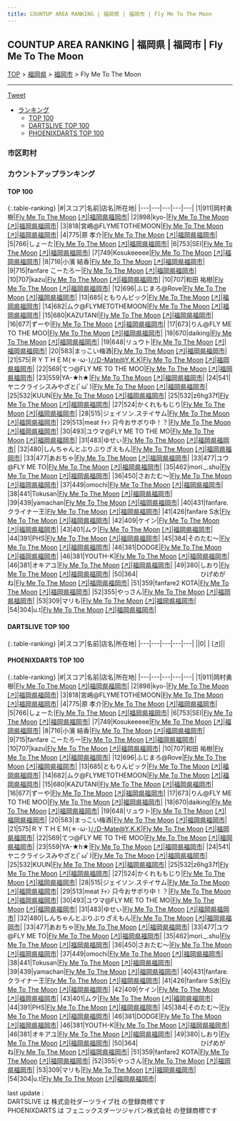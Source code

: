 ```yaml
---
title: COUNTUP AREA RANKING | 福岡県 | 福岡市 | Fly Me To The Moon
---
```

## COUNTUP AREA RANKING | 福岡県 | 福岡市 | Fly Me To The Moon

[TOP](/darts/rank/) > [福岡県](/darts/rank/福岡県/) > [福岡市](/darts/rank/福岡県/福岡市/) > Fly Me To The Moon

___

<a href="https://twitter.com/share?ref_src=twsrc%5Etfw" data-text="COUNTUP AREA RANKING | 福岡県福岡市Fly Me To The Moon" class="twitter-share-button" data-hashtags="DARTSLIVE,PHOENIXDARTS,darts,ダーツ" data-show-count="false">Tweet</a>

* [ランキング](#カウントアップランキング)
    * [TOP 100](#top-100)
    * [DARTSLIVE TOP 100](#dartslive-top-100)
    * [PHOENIXDARTS TOP 100](#phoenixdarts-top-100)

### 市区町村

<ul>

</ul>

### カウントアップランキング

#### TOP 100



{:.table-ranking}
|#|スコア|名前|店名|所在地|
|---|---|---|---|---|
|1|911|<span class="rank-name-pd">岡村勇樹</span>|<a href="/darts/rank/shops/86135.html">Fly Me To The Moon</a> <a href="https://vs.phoenixdarts.com/jp/shop/shopDetailInfo/s_86135?s_seq=86135">[↗]</a>|<a href="/darts/rank/福岡県/福岡市">福岡県福岡市</a>|
|2|898|<span class="rank-name-pd">kyo-</span>|<a href="/darts/rank/shops/86135.html">Fly Me To The Moon</a> <a href="https://vs.phoenixdarts.com/jp/shop/shopDetailInfo/s_86135?s_seq=86135">[↗]</a>|<a href="/darts/rank/福岡県/福岡市">福岡県福岡市</a>|
|3|818|<span class="rank-name-pd">宮嶋@FLYMETOTHEMOON</span>|<a href="/darts/rank/shops/86135.html">Fly Me To The Moon</a> <a href="https://vs.phoenixdarts.com/jp/shop/shopDetailInfo/s_86135?s_seq=86135">[↗]</a>|<a href="/darts/rank/福岡県/福岡市">福岡県福岡市</a>|
|4|775|<span class="rank-name-pd">原 孝介</span>|<a href="/darts/rank/shops/86135.html">Fly Me To The Moon</a> <a href="https://vs.phoenixdarts.com/jp/shop/shopDetailInfo/s_86135?s_seq=86135">[↗]</a>|<a href="/darts/rank/福岡県/福岡市">福岡県福岡市</a>|
|5|766|<span class="rank-name-pd">しょーた</span>|<a href="/darts/rank/shops/86135.html">Fly Me To The Moon</a> <a href="https://vs.phoenixdarts.com/jp/shop/shopDetailInfo/s_86135?s_seq=86135">[↗]</a>|<a href="/darts/rank/福岡県/福岡市">福岡県福岡市</a>|
|6|753|<span class="rank-name-pd">SEI</span>|<a href="/darts/rank/shops/86135.html">Fly Me To The Moon</a> <a href="https://vs.phoenixdarts.com/jp/shop/shopDetailInfo/s_86135?s_seq=86135">[↗]</a>|<a href="/darts/rank/福岡県/福岡市">福岡県福岡市</a>|
|7|749|<span class="rank-name-pd">Kosukeeeee</span>|<a href="/darts/rank/shops/86135.html">Fly Me To The Moon</a> <a href="https://vs.phoenixdarts.com/jp/shop/shopDetailInfo/s_86135?s_seq=86135">[↗]</a>|<a href="/darts/rank/福岡県/福岡市">福岡県福岡市</a>|
|8|716|<span class="rank-name-pd"><span class="pro-icon-pd"></span>小濱 結香</span>|<a href="/darts/rank/shops/86135.html">Fly Me To The Moon</a> <a href="https://vs.phoenixdarts.com/jp/shop/shopDetailInfo/s_86135?s_seq=86135">[↗]</a>|<a href="/darts/rank/福岡県/福岡市">福岡県福岡市</a>|
|9|715|<span class="rank-name-pd">fanfare こーたろー</span>|<a href="/darts/rank/shops/86135.html">Fly Me To The Moon</a> <a href="https://vs.phoenixdarts.com/jp/shop/shopDetailInfo/s_86135?s_seq=86135">[↗]</a>|<a href="/darts/rank/福岡県/福岡市">福岡県福岡市</a>|
|10|707|<span class="rank-name-pd">kazu</span>|<a href="/darts/rank/shops/86135.html">Fly Me To The Moon</a> <a href="https://vs.phoenixdarts.com/jp/shop/shopDetailInfo/s_86135?s_seq=86135">[↗]</a>|<a href="/darts/rank/福岡県/福岡市">福岡県福岡市</a>|
|10|707|<span class="rank-name-pd"><span class="pro-icon-pd"></span>和田 祐樹</span>|<a href="/darts/rank/shops/86135.html">Fly Me To The Moon</a> <a href="https://vs.phoenixdarts.com/jp/shop/shopDetailInfo/s_86135?s_seq=86135">[↗]</a>|<a href="/darts/rank/福岡県/福岡市">福岡県福岡市</a>|
|12|696|<span class="rank-name-pd">ふじまろ@Rove</span>|<a href="/darts/rank/shops/86135.html">Fly Me To The Moon</a> <a href="https://vs.phoenixdarts.com/jp/shop/shopDetailInfo/s_86135?s_seq=86135">[↗]</a>|<a href="/darts/rank/福岡県/福岡市">福岡県福岡市</a>|
|13|685|<span class="rank-name-pd">ともりんピック</span>|<a href="/darts/rank/shops/86135.html">Fly Me To The Moon</a> <a href="https://vs.phoenixdarts.com/jp/shop/shopDetailInfo/s_86135?s_seq=86135">[↗]</a>|<a href="/darts/rank/福岡県/福岡市">福岡県福岡市</a>|
|14|682|<span class="rank-name-pd">ムク@FLYMETOTHEMOON</span>|<a href="/darts/rank/shops/86135.html">Fly Me To The Moon</a> <a href="https://vs.phoenixdarts.com/jp/shop/shopDetailInfo/s_86135?s_seq=86135">[↗]</a>|<a href="/darts/rank/福岡県/福岡市">福岡県福岡市</a>|
|15|680|<span class="rank-name-pd">KAZUTANI</span>|<a href="/darts/rank/shops/86135.html">Fly Me To The Moon</a> <a href="https://vs.phoenixdarts.com/jp/shop/shopDetailInfo/s_86135?s_seq=86135">[↗]</a>|<a href="/darts/rank/福岡県/福岡市">福岡県福岡市</a>|
|16|677|<span class="rank-name-pd">ずーや</span>|<a href="/darts/rank/shops/86135.html">Fly Me To The Moon</a> <a href="https://vs.phoenixdarts.com/jp/shop/shopDetailInfo/s_86135?s_seq=86135">[↗]</a>|<a href="/darts/rank/福岡県/福岡市">福岡県福岡市</a>|
|17|673|<span class="rank-name-pd">りん@FLY ME TO THE MOO</span>|<a href="/darts/rank/shops/86135.html">Fly Me To The Moon</a> <a href="https://vs.phoenixdarts.com/jp/shop/shopDetailInfo/s_86135?s_seq=86135">[↗]</a>|<a href="/darts/rank/福岡県/福岡市">福岡県福岡市</a>|
|18|670|<span class="rank-name-pd">daiking</span>|<a href="/darts/rank/shops/86135.html">Fly Me To The Moon</a> <a href="https://vs.phoenixdarts.com/jp/shop/shopDetailInfo/s_86135?s_seq=86135">[↗]</a>|<a href="/darts/rank/福岡県/福岡市">福岡県福岡市</a>|
|19|648|<span class="rank-name-pd">リュウト</span>|<a href="/darts/rank/shops/86135.html">Fly Me To The Moon</a> <a href="https://vs.phoenixdarts.com/jp/shop/shopDetailInfo/s_86135?s_seq=86135">[↗]</a>|<a href="/darts/rank/福岡県/福岡市">福岡県福岡市</a>|
|20|583|<span class="rank-name-pd">まっこい梅酒</span>|<a href="/darts/rank/shops/86135.html">Fly Me To The Moon</a> <a href="https://vs.phoenixdarts.com/jp/shop/shopDetailInfo/s_86135?s_seq=86135">[↗]</a>|<a href="/darts/rank/福岡県/福岡市">福岡県福岡市</a>|
|21|575|<span class="rank-name-pd">ＲＹＴＨＥＭ(＊･ω･)ﾉﾉD-Mate@Y.K.K</span>|<a href="/darts/rank/shops/86135.html">Fly Me To The Moon</a> <a href="https://vs.phoenixdarts.com/jp/shop/shopDetailInfo/s_86135?s_seq=86135">[↗]</a>|<a href="/darts/rank/福岡県/福岡市">福岡県福岡市</a>|
|22|569|<span class="rank-name-pd">てつ@FLY ME TO THE MOO</span>|<a href="/darts/rank/shops/86135.html">Fly Me To The Moon</a> <a href="https://vs.phoenixdarts.com/jp/shop/shopDetailInfo/s_86135?s_seq=86135">[↗]</a>|<a href="/darts/rank/福岡県/福岡市">福岡県福岡市</a>|
|23|559|<span class="rank-name-pd">YA-★h★</span>|<a href="/darts/rank/shops/86135.html">Fly Me To The Moon</a> <a href="https://vs.phoenixdarts.com/jp/shop/shopDetailInfo/s_86135?s_seq=86135">[↗]</a>|<a href="/darts/rank/福岡県/福岡市">福岡県福岡市</a>|
|24|541|<span class="rank-name-pd">ヤニクライシスみやざと(ﾟωﾟ)</span>|<a href="/darts/rank/shops/86135.html">Fly Me To The Moon</a> <a href="https://vs.phoenixdarts.com/jp/shop/shopDetailInfo/s_86135?s_seq=86135">[↗]</a>|<a href="/darts/rank/福岡県/福岡市">福岡県福岡市</a>|
|25|532|<span class="rank-name-pd">KUUN</span>|<a href="/darts/rank/shops/86135.html">Fly Me To The Moon</a> <a href="https://vs.phoenixdarts.com/jp/shop/shopDetailInfo/s_86135?s_seq=86135">[↗]</a>|<a href="/darts/rank/福岡県/福岡市">福岡県福岡市</a>|
|25|532|<span class="rank-name-pd">z6hg37f</span>|<a href="/darts/rank/shops/86135.html">Fly Me To The Moon</a> <a href="https://vs.phoenixdarts.com/jp/shop/shopDetailInfo/s_86135?s_seq=86135">[↗]</a>|<a href="/darts/rank/福岡県/福岡市">福岡県福岡市</a>|
|27|524|<span class="rank-name-pd">かくれももじり</span>|<a href="/darts/rank/shops/86135.html">Fly Me To The Moon</a> <a href="https://vs.phoenixdarts.com/jp/shop/shopDetailInfo/s_86135?s_seq=86135">[↗]</a>|<a href="/darts/rank/福岡県/福岡市">福岡県福岡市</a>|
|28|515|<span class="rank-name-pd">ジェイソン.ステイサム</span>|<a href="/darts/rank/shops/86135.html">Fly Me To The Moon</a> <a href="https://vs.phoenixdarts.com/jp/shop/shopDetailInfo/s_86135?s_seq=86135">[↗]</a>|<a href="/darts/rank/福岡県/福岡市">福岡県福岡市</a>|
|29|513|<span class="rank-name-pd">meat ﾁｬﾝ 只今おサボり中！？</span>|<a href="/darts/rank/shops/86135.html">Fly Me To The Moon</a> <a href="https://vs.phoenixdarts.com/jp/shop/shopDetailInfo/s_86135?s_seq=86135">[↗]</a>|<a href="/darts/rank/福岡県/福岡市">福岡県福岡市</a>|
|30|493|<span class="rank-name-pd">ユウマ@FLY ME TO THE MO</span>|<a href="/darts/rank/shops/86135.html">Fly Me To The Moon</a> <a href="https://vs.phoenixdarts.com/jp/shop/shopDetailInfo/s_86135?s_seq=86135">[↗]</a>|<a href="/darts/rank/福岡県/福岡市">福岡県福岡市</a>|
|31|483|<span class="rank-name-pd">ゆせぃ</span>|<a href="/darts/rank/shops/86135.html">Fly Me To The Moon</a> <a href="https://vs.phoenixdarts.com/jp/shop/shopDetailInfo/s_86135?s_seq=86135">[↗]</a>|<a href="/darts/rank/福岡県/福岡市">福岡県福岡市</a>|
|32|480|<span class="rank-name-pd">しんちゃんとぶりぶりざえもん</span>|<a href="/darts/rank/shops/86135.html">Fly Me To The Moon</a> <a href="https://vs.phoenixdarts.com/jp/shop/shopDetailInfo/s_86135?s_seq=86135">[↗]</a>|<a href="/darts/rank/福岡県/福岡市">福岡県福岡市</a>|
|33|477|<span class="rank-name-pd">あおちゃ</span>|<a href="/darts/rank/shops/86135.html">Fly Me To The Moon</a> <a href="https://vs.phoenixdarts.com/jp/shop/shopDetailInfo/s_86135?s_seq=86135">[↗]</a>|<a href="/darts/rank/福岡県/福岡市">福岡県福岡市</a>|
|33|477|<span class="rank-name-pd">ユウ@FLY ME TO</span>|<a href="/darts/rank/shops/86135.html">Fly Me To The Moon</a> <a href="https://vs.phoenixdarts.com/jp/shop/shopDetailInfo/s_86135?s_seq=86135">[↗]</a>|<a href="/darts/rank/福岡県/福岡市">福岡県福岡市</a>|
|35|462|<span class="rank-name-pd">mori._.shu</span>|<a href="/darts/rank/shops/86135.html">Fly Me To The Moon</a> <a href="https://vs.phoenixdarts.com/jp/shop/shopDetailInfo/s_86135?s_seq=86135">[↗]</a>|<a href="/darts/rank/福岡県/福岡市">福岡県福岡市</a>|
|36|450|<span class="rank-name-pd">さおたむ〜</span>|<a href="/darts/rank/shops/86135.html">Fly Me To The Moon</a> <a href="https://vs.phoenixdarts.com/jp/shop/shopDetailInfo/s_86135?s_seq=86135">[↗]</a>|<a href="/darts/rank/福岡県/福岡市">福岡県福岡市</a>|
|37|449|<span class="rank-name-pd">omochi</span>|<a href="/darts/rank/shops/86135.html">Fly Me To The Moon</a> <a href="https://vs.phoenixdarts.com/jp/shop/shopDetailInfo/s_86135?s_seq=86135">[↗]</a>|<a href="/darts/rank/福岡県/福岡市">福岡県福岡市</a>|
|38|441|<span class="rank-name-pd">Tokusan</span>|<a href="/darts/rank/shops/86135.html">Fly Me To The Moon</a> <a href="https://vs.phoenixdarts.com/jp/shop/shopDetailInfo/s_86135?s_seq=86135">[↗]</a>|<a href="/darts/rank/福岡県/福岡市">福岡県福岡市</a>|
|39|439|<span class="rank-name-pd">yamachan</span>|<a href="/darts/rank/shops/86135.html">Fly Me To The Moon</a> <a href="https://vs.phoenixdarts.com/jp/shop/shopDetailInfo/s_86135?s_seq=86135">[↗]</a>|<a href="/darts/rank/福岡県/福岡市">福岡県福岡市</a>|
|40|431|<span class="rank-name-pd">fanfare.クライナー王</span>|<a href="/darts/rank/shops/86135.html">Fly Me To The Moon</a> <a href="https://vs.phoenixdarts.com/jp/shop/shopDetailInfo/s_86135?s_seq=86135">[↗]</a>|<a href="/darts/rank/福岡県/福岡市">福岡県福岡市</a>|
|41|426|<span class="rank-name-pd">fanfare S水</span>|<a href="/darts/rank/shops/86135.html">Fly Me To The Moon</a> <a href="https://vs.phoenixdarts.com/jp/shop/shopDetailInfo/s_86135?s_seq=86135">[↗]</a>|<a href="/darts/rank/福岡県/福岡市">福岡県福岡市</a>|
|42|409|<span class="rank-name-pd">ケイン</span>|<a href="/darts/rank/shops/86135.html">Fly Me To The Moon</a> <a href="https://vs.phoenixdarts.com/jp/shop/shopDetailInfo/s_86135?s_seq=86135">[↗]</a>|<a href="/darts/rank/福岡県/福岡市">福岡県福岡市</a>|
|43|401|<span class="rank-name-pd">ムク</span>|<a href="/darts/rank/shops/86135.html">Fly Me To The Moon</a> <a href="https://vs.phoenixdarts.com/jp/shop/shopDetailInfo/s_86135?s_seq=86135">[↗]</a>|<a href="/darts/rank/福岡県/福岡市">福岡県福岡市</a>|
|44|391|<span class="rank-name-pd">PHS</span>|<a href="/darts/rank/shops/86135.html">Fly Me To The Moon</a> <a href="https://vs.phoenixdarts.com/jp/shop/shopDetailInfo/s_86135?s_seq=86135">[↗]</a>|<a href="/darts/rank/福岡県/福岡市">福岡県福岡市</a>|
|45|384|<span class="rank-name-pd">そのたむ〜</span>|<a href="/darts/rank/shops/86135.html">Fly Me To The Moon</a> <a href="https://vs.phoenixdarts.com/jp/shop/shopDetailInfo/s_86135?s_seq=86135">[↗]</a>|<a href="/darts/rank/福岡県/福岡市">福岡県福岡市</a>|
|46|381|<span class="rank-name-pd">DODGE</span>|<a href="/darts/rank/shops/86135.html">Fly Me To The Moon</a> <a href="https://vs.phoenixdarts.com/jp/shop/shopDetailInfo/s_86135?s_seq=86135">[↗]</a>|<a href="/darts/rank/福岡県/福岡市">福岡県福岡市</a>|
|46|381|<span class="rank-name-pd">YOUTH-K</span>|<a href="/darts/rank/shops/86135.html">Fly Me To The Moon</a> <a href="https://vs.phoenixdarts.com/jp/shop/shopDetailInfo/s_86135?s_seq=86135">[↗]</a>|<a href="/darts/rank/福岡県/福岡市">福岡県福岡市</a>|
|46|381|<span class="rank-name-pd">オキアユ</span>|<a href="/darts/rank/shops/86135.html">Fly Me To The Moon</a> <a href="https://vs.phoenixdarts.com/jp/shop/shopDetailInfo/s_86135?s_seq=86135">[↗]</a>|<a href="/darts/rank/福岡県/福岡市">福岡県福岡市</a>|
|49|380|<span class="rank-name-pd">しおり</span>|<a href="/darts/rank/shops/86135.html">Fly Me To The Moon</a> <a href="https://vs.phoenixdarts.com/jp/shop/shopDetailInfo/s_86135?s_seq=86135">[↗]</a>|<a href="/darts/rank/福岡県/福岡市">福岡県福岡市</a>|
|50|364|<span class="rank-name-pd">　　　　　　　　　　ひげめがね</span>|<a href="/darts/rank/shops/86135.html">Fly Me To The Moon</a> <a href="https://vs.phoenixdarts.com/jp/shop/shopDetailInfo/s_86135?s_seq=86135">[↗]</a>|<a href="/darts/rank/福岡県/福岡市">福岡県福岡市</a>|
|51|359|<span class="rank-name-pd">fanfare2 KOTA</span>|<a href="/darts/rank/shops/86135.html">Fly Me To The Moon</a> <a href="https://vs.phoenixdarts.com/jp/shop/shopDetailInfo/s_86135?s_seq=86135">[↗]</a>|<a href="/darts/rank/福岡県/福岡市">福岡県福岡市</a>|
|52|355|<span class="rank-name-pd">やっさん</span>|<a href="/darts/rank/shops/86135.html">Fly Me To The Moon</a> <a href="https://vs.phoenixdarts.com/jp/shop/shopDetailInfo/s_86135?s_seq=86135">[↗]</a>|<a href="/darts/rank/福岡県/福岡市">福岡県福岡市</a>|
|53|309|<span class="rank-name-pd">マリも</span>|<a href="/darts/rank/shops/86135.html">Fly Me To The Moon</a> <a href="https://vs.phoenixdarts.com/jp/shop/shopDetailInfo/s_86135?s_seq=86135">[↗]</a>|<a href="/darts/rank/福岡県/福岡市">福岡県福岡市</a>|
|54|304|<span class="rank-name-pd">u.t</span>|<a href="/darts/rank/shops/86135.html">Fly Me To The Moon</a> <a href="https://vs.phoenixdarts.com/jp/shop/shopDetailInfo/s_86135?s_seq=86135">[↗]</a>|<a href="/darts/rank/福岡県/福岡市">福岡県福岡市</a>|


#### DARTSLIVE TOP 100



{:.table-ranking}
|#|スコア|名前|店名|所在地|
|---|---|---|---|---|
||0|<span class="rank-name-dl"> </span>|<a href="/darts/rank/shops/.html"></a> <a href="">[↗]</a>|<a href="/darts/rank//"></a>|


#### PHOENIXDARTS TOP 100



{:.table-ranking}
|#|スコア|名前|店名|所在地|
|---|---|---|---|---|
|1|911|<span class="rank-name-pd">岡村勇樹</span>|<a href="/darts/rank/shops/86135.html">Fly Me To The Moon</a> <a href="https://vs.phoenixdarts.com/jp/shop/shopDetailInfo/s_86135?s_seq=86135">[↗]</a>|<a href="/darts/rank/福岡県/福岡市">福岡県福岡市</a>|
|2|898|<span class="rank-name-pd">kyo-</span>|<a href="/darts/rank/shops/86135.html">Fly Me To The Moon</a> <a href="https://vs.phoenixdarts.com/jp/shop/shopDetailInfo/s_86135?s_seq=86135">[↗]</a>|<a href="/darts/rank/福岡県/福岡市">福岡県福岡市</a>|
|3|818|<span class="rank-name-pd">宮嶋@FLYMETOTHEMOON</span>|<a href="/darts/rank/shops/86135.html">Fly Me To The Moon</a> <a href="https://vs.phoenixdarts.com/jp/shop/shopDetailInfo/s_86135?s_seq=86135">[↗]</a>|<a href="/darts/rank/福岡県/福岡市">福岡県福岡市</a>|
|4|775|<span class="rank-name-pd">原 孝介</span>|<a href="/darts/rank/shops/86135.html">Fly Me To The Moon</a> <a href="https://vs.phoenixdarts.com/jp/shop/shopDetailInfo/s_86135?s_seq=86135">[↗]</a>|<a href="/darts/rank/福岡県/福岡市">福岡県福岡市</a>|
|5|766|<span class="rank-name-pd">しょーた</span>|<a href="/darts/rank/shops/86135.html">Fly Me To The Moon</a> <a href="https://vs.phoenixdarts.com/jp/shop/shopDetailInfo/s_86135?s_seq=86135">[↗]</a>|<a href="/darts/rank/福岡県/福岡市">福岡県福岡市</a>|
|6|753|<span class="rank-name-pd">SEI</span>|<a href="/darts/rank/shops/86135.html">Fly Me To The Moon</a> <a href="https://vs.phoenixdarts.com/jp/shop/shopDetailInfo/s_86135?s_seq=86135">[↗]</a>|<a href="/darts/rank/福岡県/福岡市">福岡県福岡市</a>|
|7|749|<span class="rank-name-pd">Kosukeeeee</span>|<a href="/darts/rank/shops/86135.html">Fly Me To The Moon</a> <a href="https://vs.phoenixdarts.com/jp/shop/shopDetailInfo/s_86135?s_seq=86135">[↗]</a>|<a href="/darts/rank/福岡県/福岡市">福岡県福岡市</a>|
|8|716|<span class="rank-name-pd"><span class="pro-icon-pd"></span>小濱 結香</span>|<a href="/darts/rank/shops/86135.html">Fly Me To The Moon</a> <a href="https://vs.phoenixdarts.com/jp/shop/shopDetailInfo/s_86135?s_seq=86135">[↗]</a>|<a href="/darts/rank/福岡県/福岡市">福岡県福岡市</a>|
|9|715|<span class="rank-name-pd">fanfare こーたろー</span>|<a href="/darts/rank/shops/86135.html">Fly Me To The Moon</a> <a href="https://vs.phoenixdarts.com/jp/shop/shopDetailInfo/s_86135?s_seq=86135">[↗]</a>|<a href="/darts/rank/福岡県/福岡市">福岡県福岡市</a>|
|10|707|<span class="rank-name-pd">kazu</span>|<a href="/darts/rank/shops/86135.html">Fly Me To The Moon</a> <a href="https://vs.phoenixdarts.com/jp/shop/shopDetailInfo/s_86135?s_seq=86135">[↗]</a>|<a href="/darts/rank/福岡県/福岡市">福岡県福岡市</a>|
|10|707|<span class="rank-name-pd"><span class="pro-icon-pd"></span>和田 祐樹</span>|<a href="/darts/rank/shops/86135.html">Fly Me To The Moon</a> <a href="https://vs.phoenixdarts.com/jp/shop/shopDetailInfo/s_86135?s_seq=86135">[↗]</a>|<a href="/darts/rank/福岡県/福岡市">福岡県福岡市</a>|
|12|696|<span class="rank-name-pd">ふじまろ@Rove</span>|<a href="/darts/rank/shops/86135.html">Fly Me To The Moon</a> <a href="https://vs.phoenixdarts.com/jp/shop/shopDetailInfo/s_86135?s_seq=86135">[↗]</a>|<a href="/darts/rank/福岡県/福岡市">福岡県福岡市</a>|
|13|685|<span class="rank-name-pd">ともりんピック</span>|<a href="/darts/rank/shops/86135.html">Fly Me To The Moon</a> <a href="https://vs.phoenixdarts.com/jp/shop/shopDetailInfo/s_86135?s_seq=86135">[↗]</a>|<a href="/darts/rank/福岡県/福岡市">福岡県福岡市</a>|
|14|682|<span class="rank-name-pd">ムク@FLYMETOTHEMOON</span>|<a href="/darts/rank/shops/86135.html">Fly Me To The Moon</a> <a href="https://vs.phoenixdarts.com/jp/shop/shopDetailInfo/s_86135?s_seq=86135">[↗]</a>|<a href="/darts/rank/福岡県/福岡市">福岡県福岡市</a>|
|15|680|<span class="rank-name-pd">KAZUTANI</span>|<a href="/darts/rank/shops/86135.html">Fly Me To The Moon</a> <a href="https://vs.phoenixdarts.com/jp/shop/shopDetailInfo/s_86135?s_seq=86135">[↗]</a>|<a href="/darts/rank/福岡県/福岡市">福岡県福岡市</a>|
|16|677|<span class="rank-name-pd">ずーや</span>|<a href="/darts/rank/shops/86135.html">Fly Me To The Moon</a> <a href="https://vs.phoenixdarts.com/jp/shop/shopDetailInfo/s_86135?s_seq=86135">[↗]</a>|<a href="/darts/rank/福岡県/福岡市">福岡県福岡市</a>|
|17|673|<span class="rank-name-pd">りん@FLY ME TO THE MOO</span>|<a href="/darts/rank/shops/86135.html">Fly Me To The Moon</a> <a href="https://vs.phoenixdarts.com/jp/shop/shopDetailInfo/s_86135?s_seq=86135">[↗]</a>|<a href="/darts/rank/福岡県/福岡市">福岡県福岡市</a>|
|18|670|<span class="rank-name-pd">daiking</span>|<a href="/darts/rank/shops/86135.html">Fly Me To The Moon</a> <a href="https://vs.phoenixdarts.com/jp/shop/shopDetailInfo/s_86135?s_seq=86135">[↗]</a>|<a href="/darts/rank/福岡県/福岡市">福岡県福岡市</a>|
|19|648|<span class="rank-name-pd">リュウト</span>|<a href="/darts/rank/shops/86135.html">Fly Me To The Moon</a> <a href="https://vs.phoenixdarts.com/jp/shop/shopDetailInfo/s_86135?s_seq=86135">[↗]</a>|<a href="/darts/rank/福岡県/福岡市">福岡県福岡市</a>|
|20|583|<span class="rank-name-pd">まっこい梅酒</span>|<a href="/darts/rank/shops/86135.html">Fly Me To The Moon</a> <a href="https://vs.phoenixdarts.com/jp/shop/shopDetailInfo/s_86135?s_seq=86135">[↗]</a>|<a href="/darts/rank/福岡県/福岡市">福岡県福岡市</a>|
|21|575|<span class="rank-name-pd">ＲＹＴＨＥＭ(＊･ω･)ﾉﾉD-Mate@Y.K.K</span>|<a href="/darts/rank/shops/86135.html">Fly Me To The Moon</a> <a href="https://vs.phoenixdarts.com/jp/shop/shopDetailInfo/s_86135?s_seq=86135">[↗]</a>|<a href="/darts/rank/福岡県/福岡市">福岡県福岡市</a>|
|22|569|<span class="rank-name-pd">てつ@FLY ME TO THE MOO</span>|<a href="/darts/rank/shops/86135.html">Fly Me To The Moon</a> <a href="https://vs.phoenixdarts.com/jp/shop/shopDetailInfo/s_86135?s_seq=86135">[↗]</a>|<a href="/darts/rank/福岡県/福岡市">福岡県福岡市</a>|
|23|559|<span class="rank-name-pd">YA-★h★</span>|<a href="/darts/rank/shops/86135.html">Fly Me To The Moon</a> <a href="https://vs.phoenixdarts.com/jp/shop/shopDetailInfo/s_86135?s_seq=86135">[↗]</a>|<a href="/darts/rank/福岡県/福岡市">福岡県福岡市</a>|
|24|541|<span class="rank-name-pd">ヤニクライシスみやざと(ﾟωﾟ)</span>|<a href="/darts/rank/shops/86135.html">Fly Me To The Moon</a> <a href="https://vs.phoenixdarts.com/jp/shop/shopDetailInfo/s_86135?s_seq=86135">[↗]</a>|<a href="/darts/rank/福岡県/福岡市">福岡県福岡市</a>|
|25|532|<span class="rank-name-pd">KUUN</span>|<a href="/darts/rank/shops/86135.html">Fly Me To The Moon</a> <a href="https://vs.phoenixdarts.com/jp/shop/shopDetailInfo/s_86135?s_seq=86135">[↗]</a>|<a href="/darts/rank/福岡県/福岡市">福岡県福岡市</a>|
|25|532|<span class="rank-name-pd">z6hg37f</span>|<a href="/darts/rank/shops/86135.html">Fly Me To The Moon</a> <a href="https://vs.phoenixdarts.com/jp/shop/shopDetailInfo/s_86135?s_seq=86135">[↗]</a>|<a href="/darts/rank/福岡県/福岡市">福岡県福岡市</a>|
|27|524|<span class="rank-name-pd">かくれももじり</span>|<a href="/darts/rank/shops/86135.html">Fly Me To The Moon</a> <a href="https://vs.phoenixdarts.com/jp/shop/shopDetailInfo/s_86135?s_seq=86135">[↗]</a>|<a href="/darts/rank/福岡県/福岡市">福岡県福岡市</a>|
|28|515|<span class="rank-name-pd">ジェイソン.ステイサム</span>|<a href="/darts/rank/shops/86135.html">Fly Me To The Moon</a> <a href="https://vs.phoenixdarts.com/jp/shop/shopDetailInfo/s_86135?s_seq=86135">[↗]</a>|<a href="/darts/rank/福岡県/福岡市">福岡県福岡市</a>|
|29|513|<span class="rank-name-pd">meat ﾁｬﾝ 只今おサボり中！？</span>|<a href="/darts/rank/shops/86135.html">Fly Me To The Moon</a> <a href="https://vs.phoenixdarts.com/jp/shop/shopDetailInfo/s_86135?s_seq=86135">[↗]</a>|<a href="/darts/rank/福岡県/福岡市">福岡県福岡市</a>|
|30|493|<span class="rank-name-pd">ユウマ@FLY ME TO THE MO</span>|<a href="/darts/rank/shops/86135.html">Fly Me To The Moon</a> <a href="https://vs.phoenixdarts.com/jp/shop/shopDetailInfo/s_86135?s_seq=86135">[↗]</a>|<a href="/darts/rank/福岡県/福岡市">福岡県福岡市</a>|
|31|483|<span class="rank-name-pd">ゆせぃ</span>|<a href="/darts/rank/shops/86135.html">Fly Me To The Moon</a> <a href="https://vs.phoenixdarts.com/jp/shop/shopDetailInfo/s_86135?s_seq=86135">[↗]</a>|<a href="/darts/rank/福岡県/福岡市">福岡県福岡市</a>|
|32|480|<span class="rank-name-pd">しんちゃんとぶりぶりざえもん</span>|<a href="/darts/rank/shops/86135.html">Fly Me To The Moon</a> <a href="https://vs.phoenixdarts.com/jp/shop/shopDetailInfo/s_86135?s_seq=86135">[↗]</a>|<a href="/darts/rank/福岡県/福岡市">福岡県福岡市</a>|
|33|477|<span class="rank-name-pd">あおちゃ</span>|<a href="/darts/rank/shops/86135.html">Fly Me To The Moon</a> <a href="https://vs.phoenixdarts.com/jp/shop/shopDetailInfo/s_86135?s_seq=86135">[↗]</a>|<a href="/darts/rank/福岡県/福岡市">福岡県福岡市</a>|
|33|477|<span class="rank-name-pd">ユウ@FLY ME TO</span>|<a href="/darts/rank/shops/86135.html">Fly Me To The Moon</a> <a href="https://vs.phoenixdarts.com/jp/shop/shopDetailInfo/s_86135?s_seq=86135">[↗]</a>|<a href="/darts/rank/福岡県/福岡市">福岡県福岡市</a>|
|35|462|<span class="rank-name-pd">mori._.shu</span>|<a href="/darts/rank/shops/86135.html">Fly Me To The Moon</a> <a href="https://vs.phoenixdarts.com/jp/shop/shopDetailInfo/s_86135?s_seq=86135">[↗]</a>|<a href="/darts/rank/福岡県/福岡市">福岡県福岡市</a>|
|36|450|<span class="rank-name-pd">さおたむ〜</span>|<a href="/darts/rank/shops/86135.html">Fly Me To The Moon</a> <a href="https://vs.phoenixdarts.com/jp/shop/shopDetailInfo/s_86135?s_seq=86135">[↗]</a>|<a href="/darts/rank/福岡県/福岡市">福岡県福岡市</a>|
|37|449|<span class="rank-name-pd">omochi</span>|<a href="/darts/rank/shops/86135.html">Fly Me To The Moon</a> <a href="https://vs.phoenixdarts.com/jp/shop/shopDetailInfo/s_86135?s_seq=86135">[↗]</a>|<a href="/darts/rank/福岡県/福岡市">福岡県福岡市</a>|
|38|441|<span class="rank-name-pd">Tokusan</span>|<a href="/darts/rank/shops/86135.html">Fly Me To The Moon</a> <a href="https://vs.phoenixdarts.com/jp/shop/shopDetailInfo/s_86135?s_seq=86135">[↗]</a>|<a href="/darts/rank/福岡県/福岡市">福岡県福岡市</a>|
|39|439|<span class="rank-name-pd">yamachan</span>|<a href="/darts/rank/shops/86135.html">Fly Me To The Moon</a> <a href="https://vs.phoenixdarts.com/jp/shop/shopDetailInfo/s_86135?s_seq=86135">[↗]</a>|<a href="/darts/rank/福岡県/福岡市">福岡県福岡市</a>|
|40|431|<span class="rank-name-pd">fanfare.クライナー王</span>|<a href="/darts/rank/shops/86135.html">Fly Me To The Moon</a> <a href="https://vs.phoenixdarts.com/jp/shop/shopDetailInfo/s_86135?s_seq=86135">[↗]</a>|<a href="/darts/rank/福岡県/福岡市">福岡県福岡市</a>|
|41|426|<span class="rank-name-pd">fanfare S水</span>|<a href="/darts/rank/shops/86135.html">Fly Me To The Moon</a> <a href="https://vs.phoenixdarts.com/jp/shop/shopDetailInfo/s_86135?s_seq=86135">[↗]</a>|<a href="/darts/rank/福岡県/福岡市">福岡県福岡市</a>|
|42|409|<span class="rank-name-pd">ケイン</span>|<a href="/darts/rank/shops/86135.html">Fly Me To The Moon</a> <a href="https://vs.phoenixdarts.com/jp/shop/shopDetailInfo/s_86135?s_seq=86135">[↗]</a>|<a href="/darts/rank/福岡県/福岡市">福岡県福岡市</a>|
|43|401|<span class="rank-name-pd">ムク</span>|<a href="/darts/rank/shops/86135.html">Fly Me To The Moon</a> <a href="https://vs.phoenixdarts.com/jp/shop/shopDetailInfo/s_86135?s_seq=86135">[↗]</a>|<a href="/darts/rank/福岡県/福岡市">福岡県福岡市</a>|
|44|391|<span class="rank-name-pd">PHS</span>|<a href="/darts/rank/shops/86135.html">Fly Me To The Moon</a> <a href="https://vs.phoenixdarts.com/jp/shop/shopDetailInfo/s_86135?s_seq=86135">[↗]</a>|<a href="/darts/rank/福岡県/福岡市">福岡県福岡市</a>|
|45|384|<span class="rank-name-pd">そのたむ〜</span>|<a href="/darts/rank/shops/86135.html">Fly Me To The Moon</a> <a href="https://vs.phoenixdarts.com/jp/shop/shopDetailInfo/s_86135?s_seq=86135">[↗]</a>|<a href="/darts/rank/福岡県/福岡市">福岡県福岡市</a>|
|46|381|<span class="rank-name-pd">DODGE</span>|<a href="/darts/rank/shops/86135.html">Fly Me To The Moon</a> <a href="https://vs.phoenixdarts.com/jp/shop/shopDetailInfo/s_86135?s_seq=86135">[↗]</a>|<a href="/darts/rank/福岡県/福岡市">福岡県福岡市</a>|
|46|381|<span class="rank-name-pd">YOUTH-K</span>|<a href="/darts/rank/shops/86135.html">Fly Me To The Moon</a> <a href="https://vs.phoenixdarts.com/jp/shop/shopDetailInfo/s_86135?s_seq=86135">[↗]</a>|<a href="/darts/rank/福岡県/福岡市">福岡県福岡市</a>|
|46|381|<span class="rank-name-pd">オキアユ</span>|<a href="/darts/rank/shops/86135.html">Fly Me To The Moon</a> <a href="https://vs.phoenixdarts.com/jp/shop/shopDetailInfo/s_86135?s_seq=86135">[↗]</a>|<a href="/darts/rank/福岡県/福岡市">福岡県福岡市</a>|
|49|380|<span class="rank-name-pd">しおり</span>|<a href="/darts/rank/shops/86135.html">Fly Me To The Moon</a> <a href="https://vs.phoenixdarts.com/jp/shop/shopDetailInfo/s_86135?s_seq=86135">[↗]</a>|<a href="/darts/rank/福岡県/福岡市">福岡県福岡市</a>|
|50|364|<span class="rank-name-pd">　　　　　　　　　　ひげめがね</span>|<a href="/darts/rank/shops/86135.html">Fly Me To The Moon</a> <a href="https://vs.phoenixdarts.com/jp/shop/shopDetailInfo/s_86135?s_seq=86135">[↗]</a>|<a href="/darts/rank/福岡県/福岡市">福岡県福岡市</a>|
|51|359|<span class="rank-name-pd">fanfare2 KOTA</span>|<a href="/darts/rank/shops/86135.html">Fly Me To The Moon</a> <a href="https://vs.phoenixdarts.com/jp/shop/shopDetailInfo/s_86135?s_seq=86135">[↗]</a>|<a href="/darts/rank/福岡県/福岡市">福岡県福岡市</a>|
|52|355|<span class="rank-name-pd">やっさん</span>|<a href="/darts/rank/shops/86135.html">Fly Me To The Moon</a> <a href="https://vs.phoenixdarts.com/jp/shop/shopDetailInfo/s_86135?s_seq=86135">[↗]</a>|<a href="/darts/rank/福岡県/福岡市">福岡県福岡市</a>|
|53|309|<span class="rank-name-pd">マリも</span>|<a href="/darts/rank/shops/86135.html">Fly Me To The Moon</a> <a href="https://vs.phoenixdarts.com/jp/shop/shopDetailInfo/s_86135?s_seq=86135">[↗]</a>|<a href="/darts/rank/福岡県/福岡市">福岡県福岡市</a>|
|54|304|<span class="rank-name-pd">u.t</span>|<a href="/darts/rank/shops/86135.html">Fly Me To The Moon</a> <a href="https://vs.phoenixdarts.com/jp/shop/shopDetailInfo/s_86135?s_seq=86135">[↗]</a>|<a href="/darts/rank/福岡県/福岡市">福岡県福岡市</a>|


<div class="footer border-top border-gray-light mt-5 pt-3 text-right text-gray">
    last update : <span style="font-weight: italic" id="foot_last_modified"></span><br />
    DARTSLIVE は 株式会社ダーツライブ社 の登録商標です<br />
    PHOENIXDARTS は フェニックスダーツジャパン株式会社 の登録商標です<br />
</div>

<script src="https://cdnjs.cloudflare.com/ajax/libs/jquery.tablesorter/2.31.3/js/jquery.tablesorter.min.js" integrity="sha512-qzgd5cYSZcosqpzpn7zF2ZId8f/8CHmFKZ8j7mU4OUXTNRd5g+ZHBPsgKEwoqxCtdQvExE5LprwwPAgoicguNg==" crossorigin="anonymous" referrerpolicy="no-referrer"></script>
<link rel="stylesheet" href="https://cdnjs.cloudflare.com/ajax/libs/jquery.tablesorter/2.31.3/css/theme.default.min.css" integrity="sha512-wghhOJkjQX0Lh3NSWvNKeZ0ZpNn+SPVXX1Qyc9OCaogADktxrBiBdKGDoqVUOyhStvMBmJQ8ZdMHiR3wuEq8+w==" crossorigin="anonymous" referrerpolicy="no-referrer" />
<script>
$(function() {
    $(".table-ranking").tablesorter({sortList:[[0, 0]]});
    $("#foot_last_modified").text(formatDate(new Date(document.lastModified), 'yyyy-MM-dd HH:mm:ss'));
});
</script>

<script async src="https://platform.twitter.com/widgets.js" charset="utf-8"></script>